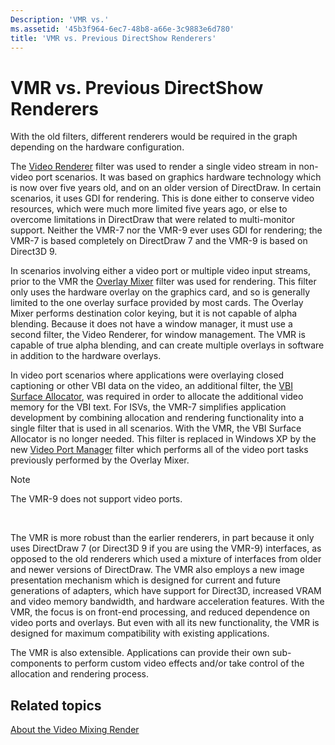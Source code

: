 ```yaml
---
Description: 'VMR vs.'
ms.assetid: '45b3f964-6ec7-48b8-a66e-3c9883e6d780'
title: 'VMR vs. Previous DirectShow Renderers'
---
```


# VMR vs. Previous DirectShow Renderers

With the old filters, different renderers would be required in the graph depending on the hardware configuration.

The [Video Renderer](video-renderer-filter.md) filter was used to render a single video stream in non-video port scenarios. It was based on graphics hardware technology which is now over five years old, and on an older version of DirectDraw. In certain scenarios, it uses GDI for rendering. This is done either to conserve video resources, which were much more limited five years ago, or else to overcome limitations in DirectDraw that were related to multi-monitor support. Neither the VMR-7 nor the VMR-9 ever uses GDI for rendering; the VMR-7 is based completely on DirectDraw 7 and the VMR-9 is based on Direct3D 9.

In scenarios involving either a video port or multiple video input streams, prior to the VMR the [Overlay Mixer](overlay-mixer-filter.md) filter was used for rendering. This filter only uses the hardware overlay on the graphics card, and so is generally limited to the one overlay surface provided by most cards. The Overlay Mixer performs destination color keying, but it is not capable of alpha blending. Because it does not have a window manager, it must use a second filter, the Video Renderer, for window management. The VMR is capable of true alpha blending, and can create multiple overlays in software in addition to the hardware overlays.

In video port scenarios where applications were overlaying closed captioning or other VBI data on the video, an additional filter, the [VBI Surface Allocator](vbi-surface-allocator.md), was required in order to allocate the additional video memory for the VBI text. For ISVs, the VMR-7 simplifies application development by combining allocation and rendering functionality into a single filter that is used in all scenarios. With the VMR, the VBI Surface Allocator is no longer needed. This filter is replaced in Windows XP by the new [Video Port Manager](video-port-manager.md) filter which performs all of the video port tasks previously performed by the Overlay Mixer.

> [!Note]  
> The VMR-9 does not support video ports.

 

The VMR is more robust than the earlier renderers, in part because it only uses DirectDraw 7 (or Direct3D 9 if you are using the VMR-9) interfaces, as opposed to the old renderers which used a mixture of interfaces from older and newer versions of DirectDraw. The VMR also employs a new image presentation mechanism which is designed for current and future generations of adapters, which have support for Direct3D, increased VRAM and video memory bandwidth, and hardware acceleration features. With the VMR, the focus is on front-end processing, and reduced dependence on video ports and overlays. But even with all its new functionality, the VMR is designed for maximum compatibility with existing applications.

The VMR is also extensible. Applications can provide their own sub-components to perform custom video effects and/or take control of the allocation and rendering process.

## Related topics

<dl> <dt>

[About the Video Mixing Render](about-the-video-mixing-render.md)
</dt> </dl>

 

 



